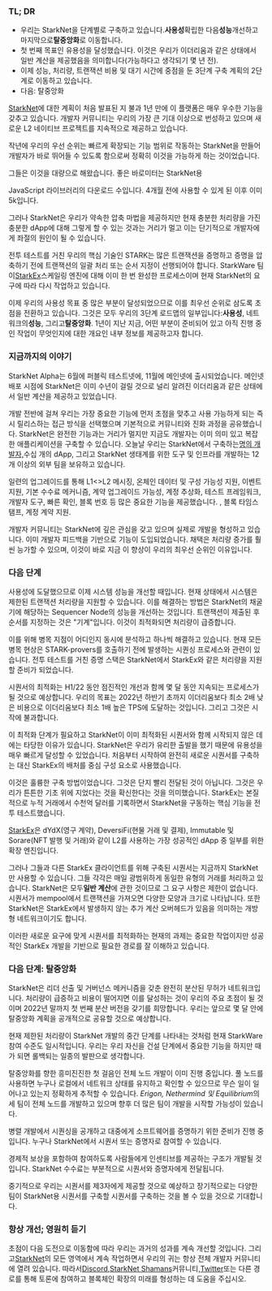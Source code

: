 ### TL; DR

* 우리는 StarkNet을 단계별로 구축하고 있습니다.**사용성**확립한 다음**성능**개선하고 마지막으로**탈중앙화**로 이동합니다.
* 첫 번째 목표인 유용성을 달성했습니다. 이것은 우리가 이더리움과 같은 상태에서 일반 계산을 제공했음을 의미합니다(가능하다고 생각되기 몇 년 전).
* 이제 성능, 처리량, 트랜잭션 비용 및 대기 시간에 중점을 둔 3단계 구축 계획의 2단계로 이동하고 있습니다.
* 다음: 탈중앙화

[StarkNet](https://starknet.io/)에 대한 계획이 처음 발표된 지 불과 1년 만에 이 플랫폼은 매우 우수한 기능을 갖추고 있습니다. 개발자 커뮤니티는 우리의 가장 큰 기대 이상으로 번성하고 있으며 새로운 L2 네이티브 프로젝트를 지속적으로 제공하고 있습니다.

작년에 우리의 우선 순위는 빠르게 확장되는 기능 범위로 작동하는 StarkNet을 만들어 개발자가 바로 뛰어들 수 있도록 함으로써 정확히 이것을 가능하게 하는 것이었습니다.

그들은 이것을 대량으로 해왔습니다. 좋은 바로미터는 StarkNet</a>용

JavaScript 라이브러리의 다운로드 수입니다. 4개월 전에 사용할 수 있게 된 이후 이미 5k입니다.</p> 

그러나 StarkNet은 우리가 약속한 압축 마법을 제공하지만 현재 충분한 처리량을 가진 충분한 dApp에 대해 그렇게 할 수 있는 것과는 거리가 멀고 이는 단기적으로 개발자에게 좌절의 원인이 될 수 있습니다.

전투 테스트를 거친 우리의 핵심 기술인 STARK는 많은 트랜잭션을 증명하고 증명을 압축하기 전에 트랜잭션의 일괄 처리 또는 순서 지정이 선행되어야 합니다. StarkWare 팀이[StarkEx](https://starkware.co/starkex/)스케일링 엔진에 대해 이미 한 번 완성한 프로세스이며 현재 StarkNet의 요구에 따라 다시 작업하고 있습니다.

이제 우리의 사용성 목표 중 많은 부분이 달성되었으므로 이를 최우선 순위로 삼도록 초점을 전환하고 있습니다. 그것은 모두 우리의 3단계 로드맵의 일부입니다:**사용성**, 네트워크의**성능**, 그리고**탈중앙화**. 1년이 지난 지금, 어떤 부분이 준비되어 있고 아직 진행 중인 작업이 무엇인지에 대한 개요인 내부 정보를 제공하고자 합니다.



### 지금까지의 이야기

StarkNet Alpha는 6월에 퍼블릭 테스트넷에, 11월에 메인넷에 출시되었습니다. 메인넷 배포 시점에 StarkNet은 이미 수년이 걸릴 것으로 널리 알려진 이더리움과 같은 상태에서 일반 계산을 제공하고 있었습니다.

개발 전반에 걸쳐 우리는 가장 중요한 기능에 먼저 초점을 맞추고 사용 가능하게 되는 즉시 릴리스하는 접근 방식을 선택했으며 기본적으로 커뮤니티와 진화 과정을 공유했습니다. StarkNet은 완전한 기능과는 거리가 멀지만 지금도 개발자는 이미 의미 있고 복잡한 애플리케이션을 구축할 수 있습니다. 오늘날 우리는 StarkNet에서 구축하는[명의 개발자,](https://starkware.notion.site/Projects-Building-on-StarkNet-a33dee55778a4515a9be9bdae02ee682)수십 개의 dApp, 그리고 StarkNet 생태계를 위한 도구 및 인프라를 개발하는 12개 이상의 외부 팀을 보유하고 있습니다.

일련의 업그레이드를 통해 L1<>L2 메시징, 온체인 데이터 및 구성 가능성 지원, 이벤트 지원, 기본 수수료 메커니즘, 계약 업그레이드 가능성, 계정 추상화, 테스트 프레임워크, 개발자 도구, 빠른 확인, 블록 번호 등 많은 중요한 기능을 제공했습니다. , 블록 타임스탬프, 계정 계약 지원.

개발자 커뮤니티는 StarkNet에 깊은 관심을 갖고 있으며 실제로 개발을 형성하고 있습니다. 이미 개발자 피드백을 기반으로 기능이 도입되었습니다. 채택은 처리량 증가를 훨씬 능가할 수 있으며, 이것이 바로 지금 이 향상이 우리의 최우선 순위인 이유입니다.



### 다음 단계

사용성에 도달했으므로 이제 시스템 성능을 개선할 때입니다. 현재 상태에서 시스템은 제한된 트랜잭션 처리량을 지원할 수 있습니다. 이를 해결하는 방법은 StarkNet의 채굴기에 해당하는 Sequencer Node의 성능을 개선하는 것입니다. 트랜잭션이 제출된 후 순서를 지정하는 것은 "기계"입니다. 이것이 최적화되면 처리량이 급증합니다.

이를 위해 병목 지점이 어디인지 동시에 분석하고 하나씩 해결하고 있습니다. 현재 모든 병목 현상은 STARK-provers를 호출하기 전에 발생하는 시퀀싱 프로세스와 관련이 있습니다. 전투 테스트를 거친 증명 스택은 StarkNet에서 StarkEx와 같은 처리량을 지원할 준비가 되었습니다.

시퀀서의 최적화는 H1/22 동안 점진적인 개선과 함께 몇 달 동안 지속되는 프로세스가 될 것으로 예상합니다. 우리의 목표는 2022년 하반기 초까지 이더리움보다 최소 2배 낮은 비용으로 이더리움보다 최소 1배 높은 TPS에 도달하는 것입니다. 그리고 그것은 시작에 불과합니다.

이 최적화 단계가 필요하고 StarkNet이 이미 최적화된 시퀀서와 함께 시작되지 않은 데에는 타당한 이유가 있습니다. StarkNet은 우리가 유리한 출발을 했기 때문에 유용성을 매우 빠르게 달성할 수 있었습니다. 처음부터 시작하여 완전히 새로운 시퀀서를 구축하는 대신 StarkEx의 배처를 중심 구성 요소로 사용했습니다.

이것은 훌륭한 구축 방법이었습니다. 그것은 단지 빨리 전달된 것이 아닙니다. 그것은 우리가 튼튼한 기초 위에 지었다는 것을 확신한다는 것을 의미했습니다. StarkEx는 본질적으로 누적 거래에서 수천억 달러를 기록하면서 StarkNet을 구동하는 핵심 기능을 전투 테스트했습니다.

[StarkEx](https://starkware.co/starkex/)은 dYdX(영구 계약), DeversiFi(현물 거래 및 결제), Immutable 및 Sorare(NFT 발행 및 거래)와 같이 L2를 사용하는 가장 성공적인 dApp 중 일부를 위한 확장 엔진입니다.

그러나 그들과 다른 StarkEx 클라이언트를 위해 구축된 시퀀서는 지금까지 StarkNet만 사용할 수 있습니다. 그들 각각은 매일 광범위하게 동일한 유형의 거래를 처리하고 있습니다. StarkNet은 모두**일반 계산**에 관한 것이므로 그 요구 사항은 제한이 없습니다. 시퀀서가 mempool에서 트랜잭션을 가져오면 다양한 모양과 크기로 나타납니다. 또한 StarkNet은 StarkEx에서 발생하지 않는 추가 계산 오버헤드가 있음을 의미하는 개방형 네트워크이기도 합니다.

이러한 새로운 요구에 맞게 시퀀서를 최적화하는 현재의 과제는 중요한 작업이지만 성공적인 StarkEx 개발을 기반으로 필요한 경로를 잘 이해하고 있습니다.



### 다음 단계: 탈중앙화

StarkNet은 리더 선출 및 거버넌스 메커니즘을 갖춘 완전히 분산된 무허가 네트워크입니다. 처리량이 급증하고 비용이 떨어지면 이를 달성하는 것이 우리의 주요 초점이 될 것이며 2022년 말까지 첫 번째 분산 버전을 갖기를 희망합니다. 우리는 앞으로 몇 달 안에 탈중앙화 계획을 공개적으로 공유할 것으로 예상합니다.

현재 제한된 처리량이 StarkNet 개발의 중간 단계를 나타내는 것처럼 현재 StarkWare 참여 수준도 일시적입니다. 우리는 우리 자신을 건설 단계에서 중요한 기능을 하지만 때가 되면 롤백되는 일종의 발판으로 생각합니다.

탈중앙화를 향한 흥미진진한 첫 걸음인 전체 노드 개발이 이미 진행 중입니다. 풀 노드를 사용하면 누구나 로컬에서 네트워크 상태를 유지하고 확인할 수 있으므로 무슨 일이 일어나고 있는지 정확하게 추적할 수 있습니다. *Erigon, Nethermind 및 Equilibrium*의 세 팀이 전체 노드를 개발하고 있으며 향후 더 많은 팀이 개발을 시작할 가능성이 있습니다.

병렬 개발에서 시퀀싱을 공개하고 대중에게 소프트웨어를 증명하기 위한 준비가 진행 중입니다. 누구나 StarkNet에서 시퀀서 또는 증명자로 참여할 수 있습니다.

경제적 보상을 포함하여 참여하도록 사람들에게 인센티브를 제공하는 구조가 개발될 것입니다. StarkNet 수수료는 부분적으로 시퀀서와 증명자에게 전달됩니다.

중기적으로 우리는 시퀀서를 제3자에게 제공할 것으로 예상하고 장기적으로는 다양한 팀이 StarkNet용 시퀀서를 구축할 시퀀서를 구축하는 것을 볼 수 있을 것으로 기대합니다.



### 항상 개선; 영원히 듣기

초점이 다음 도전으로 이동함에 따라 우리는 과거의 성과를 계속 개선할 것입니다. 그리고[StarkNet](https://starknet.io/)의 모든 영역에서 계속 작업하면서 우리의 귀는 항상 전체 개발자 커뮤니티에 열려 있습니다. 따라서[Discord](https://discord.com/invite/uJ9HZTUk2Y),[StarkNet Shamans](https://www.google.com/search?client=safari&rls=en&q=StarkNet+Shamans&ie=UTF-8&oe=UTF-8)커뮤니티,[Twitter](https://twitter.com/Starknet_Intern)또는 다른 경로를 통해 토론에 참여하고 블록체인 확장의 미래를 형성하는 데 도움을 주십시오.